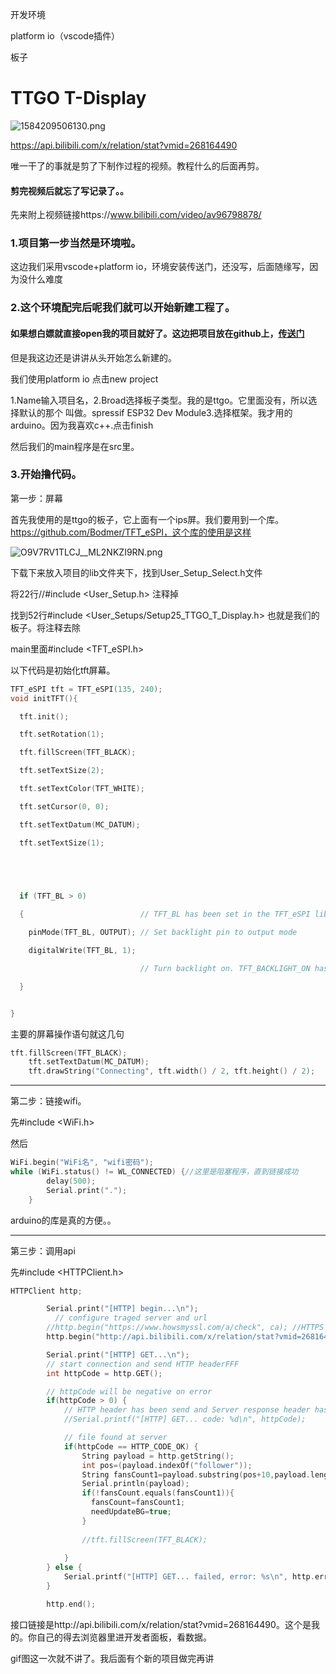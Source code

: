 



开发环境

platform io（vscode插件）

板子

# TTGO T-Display

![1584209506130.png](https://i.loli.net/2020/03/22/LlYT9HM3xtGwPgs.png)

https://api.bilibili.com/x/relation/stat?vmid=268164490



唯一干了的事就是剪了下制作过程的视频。教程什么的后面再剪。

#### 剪完视频后就忘了写记录了。。

先来附上视频链接https://www.bilibili.com/video/av96798878/

### 1.项目第一步当然是环境啦。

这边我们采用vscode+platform io，环境安装传送门，还没写，后面随缘写，因为没什么难度

### 2.这个环境配完后呢我们就可以开始新建工程了。

#### 如果想白嫖就直接open我的项目就好了。这边把项目放在github上，[传送门](https://github.com/ActivePeter/bilibili_fansCount_esp32)

但是我这边还是讲讲从头开始怎么新建的。

我们使用platform io 点击new project

1.Name输入项目名，2.Broad选择板子类型。我的是ttgo。它里面没有，所以选择默认的那个 叫做。spressif ESP32 Dev Module3.选择框架。我才用的arduino。因为我喜欢c++.点击finish

然后我们的main程序是在src里。

### 3.开始撸代码。

第一步：屏幕

首先我使用的是ttgo的板子，它上面有一个ips屏。我们要用到一个库。https://github.com/Bodmer/TFT_eSPI，这个库的使用是这样

![O9V7RV1TLCJ__ML2NKZI9RN.png](https://i.loli.net/2020/03/22/KCgFTnbYN8uELHU.png)

下载下来放入项目的lib文件夹下，找到User_Setup_Select.h文件

将22行//#include <User_Setup.h> 注释掉

找到52行#include <User_Setups/Setup25_TTGO_T_Display.h> 也就是我们的板子。将注释去除

main里面#include <TFT_eSPI.h>

以下代码是初始化tft屏幕。

```c++
TFT_eSPI tft = TFT_eSPI(135, 240);
void initTFT(){

  tft.init();

  tft.setRotation(1);

  tft.fillScreen(TFT_BLACK);

  tft.setTextSize(2);

  tft.setTextColor(TFT_WHITE);

  tft.setCursor(0, 0);

  tft.setTextDatum(MC_DATUM);

  tft.setTextSize(1);

  



  if (TFT_BL > 0)

  {                          // TFT_BL has been set in the TFT_eSPI library in the User Setup file TTGO_T_Display.h

    pinMode(TFT_BL, OUTPUT); // Set backlight pin to output mode

    digitalWrite(TFT_BL, 1);

                             // Turn backlight on. TFT_BACKLIGHT_ON has been set in the TFT_eSPI library in the User Setup file TTGO_T_Display.h

  }


}
```

主要的屏幕操作语句就这几句

```c++
tft.fillScreen(TFT_BLACK);
    tft.setTextDatum(MC_DATUM);
    tft.drawString("Connecting", tft.width() / 2, tft.height() / 2);
```

------

第二步：链接wifi。

先#include <WiFi.h>

然后 

```c++
WiFi.begin("WiFi名", "wifi密码"); 
while (WiFi.status() != WL_CONNECTED) {//这里是阻塞程序，直到链接成功
        delay(500);
        Serial.print(".");
    }
```

 arduino的库是真的方便。。

------

第三步：调用api

先#include <HTTPClient.h>

```c++
HTTPClient http;

        Serial.print("[HTTP] begin...\n");
          // configure traged server and url
        //http.begin("https://www.howsmyssl.com/a/check", ca); //HTTPS
        http.begin("http://api.bilibili.com/x/relation/stat?vmid=268164490"); //HTTP

        Serial.print("[HTTP] GET...\n");
        // start connection and send HTTP headerFFF
        int httpCode = http.GET();

        // httpCode will be negative on error
        if(httpCode > 0) {
            // HTTP header has been send and Server response header has been handled
            //Serial.printf("[HTTP] GET... code: %d\n", httpCode);

            // file found at server
            if(httpCode == HTTP_CODE_OK) {
                String payload = http.getString();
                int pos=(payload.indexOf("follower"));
                String fansCount1=payload.substring(pos+10,payload.length()-2);
                Serial.println(payload);
                if(!fansCount.equals(fansCount1)){
                  fansCount=fansCount1;
                  needUpdateBG=true;
                }
                
                //tft.fillScreen(TFT_BLACK);
                
            }
        } else {
            Serial.printf("[HTTP] GET... failed, error: %s\n", http.errorToString(httpCode).c_str());
        }

        http.end();
```

接口链接是http://api.bilibili.com/x/relation/stat?vmid=268164490。这个是我的。你自己的得去浏览器里进开发者面板，看数据。



gif图这一次就不讲了。我后面有个新的项目做完再讲
